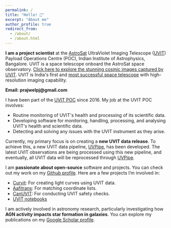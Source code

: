```yaml
---
permalink: /
title: "Hello! 👋"
excerpt: "About me"
author_profile: true
redirect_from: 
  - /about/
  - /about.html
---
```


**I am a project scientist** at the <a href="https://en.wikipedia.org/wiki/AstroSat">AstroSat</a> UltraViolet Imaging Telescope (<a href="https://www.iiap.res.in/projects/uvit/">UVIT</a>) Payload Operations Centre (POC), Indian Institute of Astrophysics, Bangalore. UVIT is a space telescope onboard the AstroSat space observatory. <a href="https://www.flickr.com/photos/iiabengaluru/albums/72177720319674566/">Click here to explore the stunning cosmic images captured by UVIT</a>. UVIT is India's first and <a href="https://ui.adsabs.harvard.edu/public-libraries/-6O7VXcNTuSE-DIy8hWl6Q">most successful space telescope</a> with high-resolution imaging capability.

**&#69;&#109;&#97;&#105;&#108;:** **&#112;&#114;&#97;&#106;&#119;&#101;&#108;&#112;&#106;&#64;&#103;&#109;&#97;&#105;&#108;&#46;&#99;&#111;&#109;**

I have been part of the <a href="https://www.iiap.res.in/projects/uvit/poc/">UVIT POC</a> since 2016. My job at the UVIT POC involves:
* Routine monitoring of UVIT's health and processing of its scientific data.
* Developing software for monitoring, handling, processing, and analysing UVIT's health and scientific data.
* Detecting and solving any issues with the UVIT instrument as they arise. 

Currently, my primary focus is on creating a **new UVIT data release**. To achieve this, a new UVIT data pipeline, <a href="https://github.com/prajwel/UVPipe">UVPipe</a>, has been developed. The latest UVIT observations are being processed using this new pipeline, and eventually, all UVIT data will be reprocessed through <a href="https://github.com/prajwel/UVPipe">UVPipe</a>.

I am **passionate about open-source** software and projects. You can check out my work on my <a href="https://github.com/prajwel">Github profile</a>. Here are a few projects I’m involved in:
* <a href="https://curvit.readthedocs.io/en/latest/">Curvit</a>: For creating light curves using UVIT data.
* <a href="https://github.com/prajwel/aafitrans">Aafitrans</a>: For matching coordinate lists.
* <a href="https://github.com/prajwel/canuvit">CanUVIT</a>: For conducting UVIT safety checks.
* <a href="https://github.com/prajwel/UVIT_notebooks">UVIT notebooks</a>


I am actively involved in astronomy research, particularly investigating how **AGN activity impacts star formation in galaxies**. You can explore my publications on my <a href="https://scholar.google.co.in/citations?user=zSnUDggAAAAJ&hl=en">Google Scholar profile</a>. 




